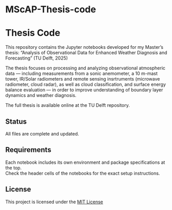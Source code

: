# MScAP-Thesis-code
# Thesis Code

This repository contains the Jupyter notebooks developed for my Master’s thesis: “Analysis of Observational Data for Enhanced Weather Diagnosis and Forecasting”
(TU Delft, 2025)

The thesis focuses on processing and analyzing observational atmospheric data — including measurements from a sonic anemometer, a 10 m-mast tower, IR/Solar radiometers and remote sensing insrtruments (microwave radiometer, cloud radar), as well as cloud classification, and surface energy balance evaluation — in order to improve understanding of boundary layer dynamics and weather diagnosis.

The full thesis is available online at the TU Delft repository.

## Status
All files are complete and updated.  

## Requirements
Each notebook includes its own environment and package specifications at the top.  
Check the header cells of the notebooks for the exact setup instructions.


## License
This project is licensed under the [MIT License](LICENSE)

